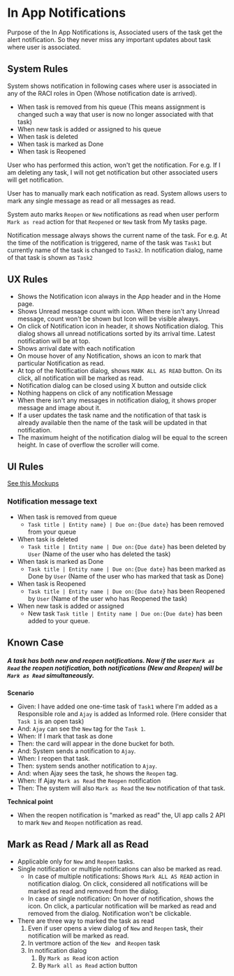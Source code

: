 # In App Notifications

Purpose of the In App Notifications is, Associated users of the task get the alert notification. So they never miss any important updates about task where user is associated.

## System Rules

System shows notification in following cases where user is associated in any of the RACI roles in Open (Whose notification date is arrived).

- When task is removed from his queue (This means assignment is changed such a way that user is now no longer associated with that task)
- When new task is added or assigned to his queue
- When task is deleted 
- When task is marked as Done
- When task is Reopened

User who has performed this action, won't get the notification. For e.g. If I am deleting any task, I will not get notification but other associated users will get notification.

User has to manually mark each notification as read. System allows users to mark any single message as read or all messages as read.

System auto marks `Reopen` or `New`  notifications as read when user perform `Mark as read` action for that `Reopened` or `New`  task from My tasks page.

Notification message always shows the current name of the task. For e.g. At the time of the notification is triggered, name of the task was `Task1` but currently name of the task is changed to `Task2`. In notification dialog, name of that task is shown as `Task2`

## UX Rules

- Shows the Notification icon always in the App header and in the Home page.
- Shows Unread message count with icon. When there isn't any Unread message, count won't be shown but Icon will be visible always.
- On click of Notification icon in header, it shows Notification dialog. This dialog shows all unread notifications sorted by its arrival time. Latest notification will be at top. 
- Shows arrival date with each notification
- On mouse hover of any Notification, shows an icon to mark that particular Notification as read. 
- At top of the Notification dialog, shows `MARK ALL AS READ` button. On its click, all notification will be marked as read. 
- Notification dialog can be closed using X button and outside click
- Nothing happens on click of any notification Message
- When there isn't any messages in notification dialog, it shows proper message and image about it. 
- If a user updates the task name and the notification of that task is already available then the name of the task will be updated in that notification.
- The maximum height of the notification dialog will be equal to the screen height. In case of overflow the scroller will come.

## UI Rules

[See this Mockups](https://drive.google.com/drive/folders/1QzJUVLPlatfx8D_PHUatSF3t03wITQ3Q)

### Notification message text

- When task is removed from queue
  - `Task title | Entity name} | Due on:{Due date}` has been removed from your queue
- When task is deleted
  - `Task title | Entity name | Due on:{Due date}` has been deleted by `User` (Name of the user who has deleted the task)
- When task is marked as Done
  - `Task title | Entity name | Due on:{Due date}` has been marked as Done by `User` (Name of the user who has marked that task as Done)
- When task is Reopened
  - `Task title | Entity name | Due on:{Due date}` has been Reopened by `User` (Name of the user who has Reopened the task)
- When new task is added or assigned
  - New task `Task title | Entity name | Due on:{Due date}` has been added to your queue.



## Known Case

##### A task has both new and reopen notifications. Now if the user `Mark as Read` the reopen notification, both notifications (New and Reopen) will be `Mark as Read` simultaneously.

**Scenario**

- Given: I have added one one-time task of `Task1`  where I'm added as a Responsible role and `Ajay` is added as Informed role. (Here consider that `Task 1` is an open task)
- And: `Ajay` can see the `New` tag for the `Task 1`.
- When: If I mark that task as done 
- Then: the card will appear in the done bucket for both. 
- And: System sends a notification to `Ajay`.
- When: I reopen that task. 
- Then: system sends another notification to `Ajay`.
- And: when Ajay sees the task, he shows the `Reopen` tag.
- When: If Ajay `Mark as Read` the `Reopen` notification
- Then: The system will also `Mark as Read` the `New` notification of that task.

**Technical point**

- When the reopen notification is "marked as read" the, UI app calls 2 API to mark `New` and `Reopen` notification as read.



## Mark as Read / Mark all as Read

- Applicable only for `New` and `Reopen` tasks.
- Single notification or multiple notifications can also be marked as read.
  - In case of multiple notifications: Shows `Mark ALL AS READ` action in notification dialog. On click, considered all notifications will be marked as read and removed from the dialog.
  - In case of single notification: On hover of notification, shows the icon. On click, a particular notification will be marked as read and removed from the dialog. Notification won't be clickable.
- There are three way to marked the task as read
  1. Even if user opens a view dialog of `New` and `Reopen` task, their notification will be marked as read.
  1. In vertmore action of the `New ` and `Reopen` task
  3. In notification dialog
     1. By `Mark as Read` icon action 
     2. By `Mark all as Read` action button
